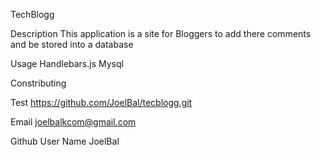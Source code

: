 TechBlogg

Description
This application is a site for Bloggers to add there comments and be stored into a database

Usage
Handlebars.js
Mysql

Constributing

Test
https://github.com/JoelBal/tecblogg.git




Email
joelbalkcom@gmail.com

Github User Name
JoelBal
